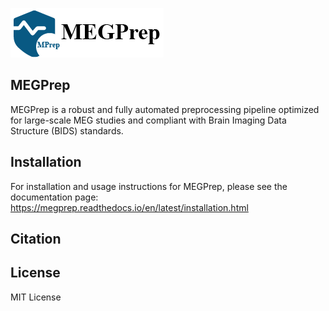 ![MEGPrep Logo](https://github.com/LiaoPan/megprep/blob/main/docs/source/_static/logo.png)

## MEGPrep
MEGPrep is a robust and fully automated preprocessing pipeline optimized for large-scale MEG studies and compliant with Brain Imaging Data Structure (BIDS) standards.


## Installation
For installation and usage instructions for MEGPrep, please see the documentation page: https://megprep.readthedocs.io/en/latest/installation.html

## Citation


## License
MIT License
